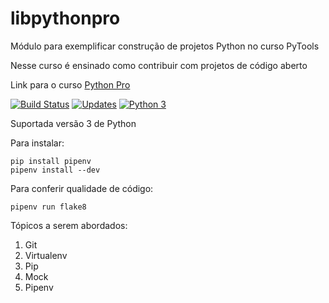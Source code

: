 # libpythonpro

Módulo para exemplificar construção de projetos Python no curso PyTools

Nesse curso é ensinado como contribuir com projetos de código aberto

Link para o curso [Python Pro](https://www.python.pro.br/)

[![Build Status](https://app.travis-ci.com/HenriqueCCdA/libpythonpro.svg?branch=main)](https://app.travis-ci.com/HenriqueCCdA/libpythonpro)
[![Updates](https://pyup.io/repos/github/HenriqueCCdA/libpythonpro/shield.svg)](https://pyup.io/repos/github/HenriqueCCdA/libpythonpro/)
[![Python 3](https://pyup.io/repos/github/HenriqueCCdA/libpythonpro/python-3-shield.svg)](https://pyup.io/repos/github/HenriqueCCdA/libpythonpro/)
<!---
[![codecov](https://codecov.io/gh/pythonprobr/libpythonpro/branch/master/graph/badge.svg)](https://codecov.io/gh/pythonprobr/libpythonpro)
-->

Suportada versão 3 de Python

Para instalar:

```console
pip install pipenv
pipenv install --dev
```

Para conferir qualidade de código:

```console
pipenv run flake8
```

Tópicos a serem abordados:
1. Git
2. Virtualenv
3. Pip
4. Mock
5. Pipenv